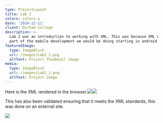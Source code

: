 ```yaml
---
type: ProjectLayout
title: Lab 2
colors: colors-a
date: '2024-12-11'
client: Durham College
description: >-
  Lab 2 was an introduction to working with XML. This was because XML would be a
  part of the mobile development we would be doing starting in android studio. 
featuredImage:
  type: ImageBlock
  url: /images/Lab2_1.png
  altText: Project thumbnail image
media:
  type: ImageBlock
  url: /images/Lab2_1.png
  altText: Project image
---
```

Here is the XML rendered in the browser.![](/images/Lab2_1.png)![](/images/Lab2_2.png)

This has also been validated ensuring that it meets the XML standards, this was done on an external site. 

![](/images/Lab2_VAL.png)
